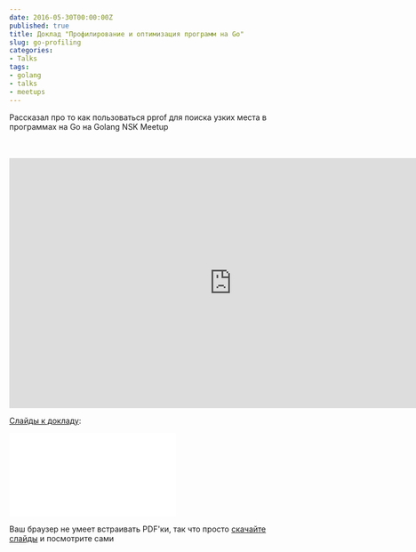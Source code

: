 ```yaml
---
date: 2016-05-30T00:00:00Z
published: true
title: Доклад "Профилирование и оптимизация программ на Go"
slug: go-profiling
categories:
- Talks
tags:
- golang
- talks
- meetups
---
```


Рассказал про то как пользоваться pprof для поиска узких места в программах на Go на Golang NSK Meetup
<!--more-->
<br />
<br />
<iframe width="800" height="450" src="https://www.youtube.com/embed/DW2jQOWZeHo" frameborder="0" allow="autoplay; encrypted-media" allowfullscreen></iframe>

[Слайды к докладу](/slides/go-profiling.pdf):

<object data="/slides/go-profiling.pdf" type="application/pdf" width="800px" height="510px">
    <embed src="/slides/go-profiling.pdf" type="application/pdf">
        <p>Ваш браузер не умеет встраивать PDF'ки, так что просто <a href="/slides/go-profiling.pdf">скачайте слайды</a> и посмотрите сами</p>
    </embed>
</object>

